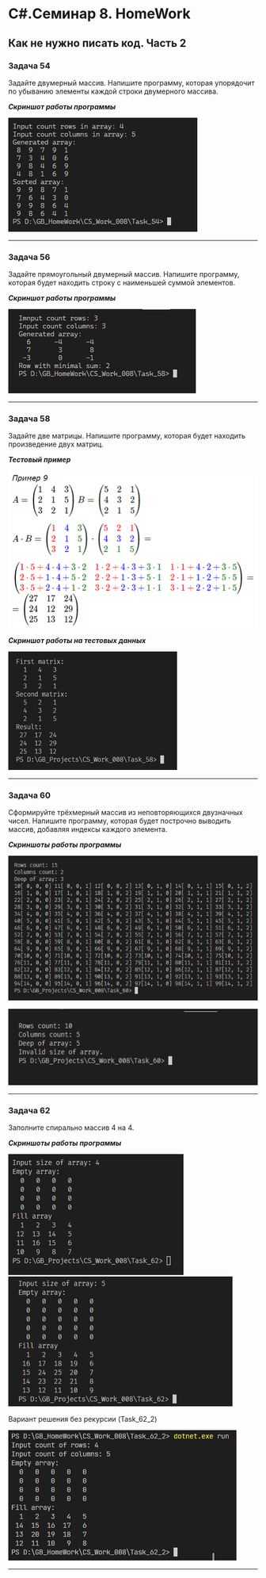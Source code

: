 # C#.Семинар 8. HomeWork
## Как не нужно писать код. Часть 2

### Задача 54

Задайте двумерный массив. Напишите программу, которая упорядочит по убыванию элементы каждой строки двумерного массива.

__*Скриншот работы программы*__

!["Task 54"](/ScreenShots/Task_54.png "Скриншот задачи 54")

---

### Задача 56

Задайте прямоугольный двумерный массив. Напишите программу, которая будет находить строку с наименьшей суммой элементов.

__*Скриншот работы программы*__

!["Task 56"](/ScreenShots/Task_56.png "Скриншот задачи 56")

---

### Задача 58

Задайте две матрицы. Напишите программу, которая будет находить произведение двух матриц.

__*Тестовый пример*__

!["Task 58 example"](/ScreenShots/Task_58_example.png "Задача 58 пример решения")

__*Скриншот работы на тестовых данных*__

!["Task 58"](/ScreenShots/task_58.png "Скриншот задачи 58")

---

### Задача 60

Сформируйте трёхмерный массив из неповторяющихся двузначных чисел. Напишите программу, которая будет построчно выводить массив, добавляя индексы каждого элемента.

__*Скриншоты работы программы*__

!["Task 60-1"](/ScreenShots/Task_60_1.png)

!["Task 60-2"](/ScreenShots/Task_60_2.png)

---

### Задача 62

Заполните спирально массив 4 на 4.

__*Скриншоты работы программы*__

!["Task 62"](/ScreenShots/Task_62_1.png)
!["Task 62"](/ScreenShots/Task_62_2.png)

Вариант решения без рекурсии (Task_62_2)

!["Task 62-2"](/ScreenShots/Task_62-2.png)

---